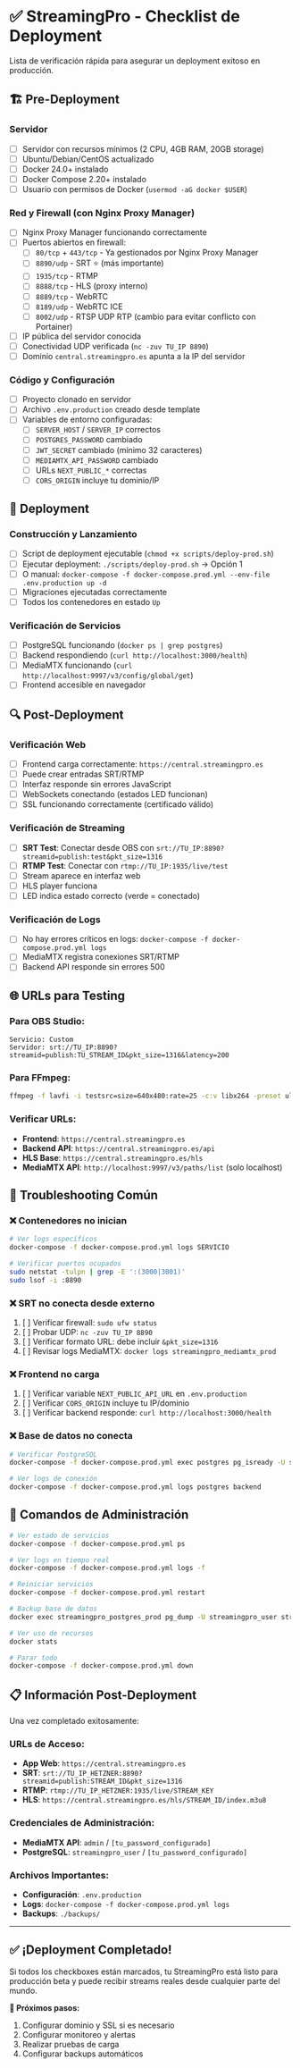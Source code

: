 # ✅ StreamingPro - Checklist de Deployment

Lista de verificación rápida para asegurar un deployment exitoso en producción.

## 🏗️ **Pre-Deployment**

### **Servidor**
- [ ] Servidor con recursos mínimos (2 CPU, 4GB RAM, 20GB storage)
- [ ] Ubuntu/Debian/CentOS actualizado
- [ ] Docker 24.0+ instalado
- [ ] Docker Compose 2.20+ instalado
- [ ] Usuario con permisos de Docker (`usermod -aG docker $USER`)

### **Red y Firewall (con Nginx Proxy Manager)**
- [ ] Nginx Proxy Manager funcionando correctamente
- [ ] Puertos abiertos en firewall:
  - [ ] `80/tcp` + `443/tcp` - Ya gestionados por Nginx Proxy Manager
  - [ ] `8890/udp` - SRT ⭐ (más importante)
  - [ ] `1935/tcp` - RTMP
  - [ ] `8888/tcp` - HLS (proxy interno)
  - [ ] `8889/tcp` - WebRTC
  - [ ] `8189/udp` - WebRTC ICE
  - [ ] `8002/udp` - RTSP UDP RTP (cambio para evitar conflicto con Portainer)
- [ ] IP pública del servidor conocida
- [ ] Conectividad UDP verificada (`nc -zuv TU_IP 8890`)
- [ ] Dominio `central.streamingpro.es` apunta a la IP del servidor

### **Código y Configuración**
- [ ] Proyecto clonado en servidor
- [ ] Archivo `.env.production` creado desde template
- [ ] Variables de entorno configuradas:
  - [ ] `SERVER_HOST` / `SERVER_IP` correctos
  - [ ] `POSTGRES_PASSWORD` cambiado
  - [ ] `JWT_SECRET` cambiado (mínimo 32 caracteres)
  - [ ] `MEDIAMTX_API_PASSWORD` cambiado
  - [ ] URLs `NEXT_PUBLIC_*` correctas
  - [ ] `CORS_ORIGIN` incluye tu dominio/IP

## 🚀 **Deployment**

### **Construcción y Lanzamiento**
- [ ] Script de deployment ejecutable (`chmod +x scripts/deploy-prod.sh`)
- [ ] Ejecutar deployment: `./scripts/deploy-prod.sh` → Opción 1
- [ ] O manual: `docker-compose -f docker-compose.prod.yml --env-file .env.production up -d`
- [ ] Migraciones ejecutadas correctamente
- [ ] Todos los contenedores en estado `Up`

### **Verificación de Servicios**
- [ ] PostgreSQL funcionando (`docker ps | grep postgres`)
- [ ] Backend respondiendo (`curl http://localhost:3000/health`)
- [ ] MediaMTX funcionando (`curl http://localhost:9997/v3/config/global/get`)
- [ ] Frontend accesible en navegador

## 🔍 **Post-Deployment**

### **Verificación Web**
- [ ] Frontend carga correctamente: `https://central.streamingpro.es`
- [ ] Puede crear entradas SRT/RTMP
- [ ] Interfaz responde sin errores JavaScript
- [ ] WebSockets conectando (estados LED funcionan)
- [ ] SSL funcionando correctamente (certificado válido)

### **Verificación de Streaming**
- [ ] **SRT Test**: Conectar desde OBS con `srt://TU_IP:8890?streamid=publish:test&pkt_size=1316`
- [ ] **RTMP Test**: Conectar con `rtmp://TU_IP:1935/live/test`
- [ ] Stream aparece en interfaz web
- [ ] HLS player funciona
- [ ] LED indica estado correcto (verde = conectado)

### **Verificación de Logs**
- [ ] No hay errores críticos en logs: `docker-compose -f docker-compose.prod.yml logs`
- [ ] MediaMTX registra conexiones SRT/RTMP
- [ ] Backend API responde sin errores 500

## 🌐 **URLs para Testing**

### **Para OBS Studio:**
```
Servicio: Custom
Servidor: srt://TU_IP:8890?streamid=publish:TU_STREAM_ID&pkt_size=1316&latency=200
```

### **Para FFmpeg:**
```bash
ffmpeg -f lavfi -i testsrc=size=640x480:rate=25 -c:v libx264 -preset ultrafast -b:v 1000k -f mpegts "srt://TU_IP:8890?streamid=publish:test&pkt_size=1316" -t 30
```

### **Verificar URLs:**
- **Frontend**: `https://central.streamingpro.es`
- **Backend API**: `https://central.streamingpro.es/api`
- **HLS Base**: `https://central.streamingpro.es/hls`
- **MediaMTX API**: `http://localhost:9997/v3/paths/list` (solo localhost)

## 🐛 **Troubleshooting Común**

### **❌ Contenedores no inician**
```bash
# Ver logs específicos
docker-compose -f docker-compose.prod.yml logs SERVICIO

# Verificar puertos ocupados
sudo netstat -tulpn | grep -E ':(3000|3001)'
sudo lsof -i :8890
```

### **❌ SRT no conecta desde externo**
1. [ ] Verificar firewall: `sudo ufw status`
2. [ ] Probar UDP: `nc -zuv TU_IP 8890`
3. [ ] Verificar formato URL: debe incluir `&pkt_size=1316`
4. [ ] Revisar logs MediaMTX: `docker logs streamingpro_mediamtx_prod`

### **❌ Frontend no carga**
1. [ ] Verificar variable `NEXT_PUBLIC_API_URL` en `.env.production`
2. [ ] Verificar `CORS_ORIGIN` incluye tu IP/dominio
3. [ ] Verificar backend responde: `curl http://localhost:3000/health`

### **❌ Base de datos no conecta**
```bash
# Verificar PostgreSQL
docker-compose -f docker-compose.prod.yml exec postgres pg_isready -U streamingpro_user

# Ver logs de conexión
docker-compose -f docker-compose.prod.yml logs postgres backend
```

## 🔧 **Comandos de Administración**

```bash
# Ver estado de servicios
docker-compose -f docker-compose.prod.yml ps

# Ver logs en tiempo real
docker-compose -f docker-compose.prod.yml logs -f

# Reiniciar servicios
docker-compose -f docker-compose.prod.yml restart

# Backup base de datos
docker exec streamingpro_postgres_prod pg_dump -U streamingpro_user streamingpro_production > backup_$(date +%Y%m%d).sql

# Ver uso de recursos
docker stats

# Parar todo
docker-compose -f docker-compose.prod.yml down
```

## 📋 **Información Post-Deployment**

Una vez completado exitosamente:

### **URLs de Acceso:**
- **App Web**: `https://central.streamingpro.es`
- **SRT**: `srt://TU_IP_HETZNER:8890?streamid=publish:STREAM_ID&pkt_size=1316`
- **RTMP**: `rtmp://TU_IP_HETZNER:1935/live/STREAM_KEY`
- **HLS**: `https://central.streamingpro.es/hls/STREAM_ID/index.m3u8`

### **Credenciales de Administración:**
- **MediaMTX API**: `admin` / `[tu_password_configurado]`
- **PostgreSQL**: `streamingpro_user` / `[tu_password_configurado]`

### **Archivos Importantes:**
- **Configuración**: `.env.production`
- **Logs**: `docker-compose -f docker-compose.prod.yml logs`
- **Backups**: `./backups/`

---

## ✅ **¡Deployment Completado!**

Si todos los checkboxes están marcados, tu StreamingPro está listo para producción beta y puede recibir streams reales desde cualquier parte del mundo.

**🎯 Próximos pasos:**
1. Configurar dominio y SSL si es necesario
2. Configurar monitoreo y alertas
3. Realizar pruebas de carga
4. Configurar backups automáticos 